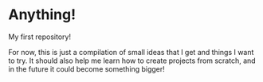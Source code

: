 
# Anything!

My first repository!

For now, this is just a compilation of small ideas that I get and things I want to try. It should also help me learn how to create projects from scratch, and in the future it could become something bigger!